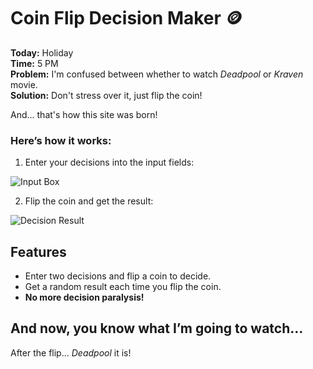 # Coin Flip Decision Maker 🪙

**Today:** Holiday  
**Time:** 5 PM  
**Problem:** I'm confused between whether to watch *Deadpool* or *Kraven* movie.  
**Solution:** Don't stress over it, just flip the coin! 

And... that's how this site was born! 

### Here’s how it works:

1. Enter your decisions into the input fields:

![Input Box](images/input-box.png)

2. Flip the coin and get the result:

![Decision Result](images/result-decision.png)

## Features
- Enter two decisions and flip a coin to decide.
- Get a random result each time you flip the coin.
- **No more decision paralysis!**

## And now, you know what I’m going to watch...  
After the flip... *Deadpool* it is!
